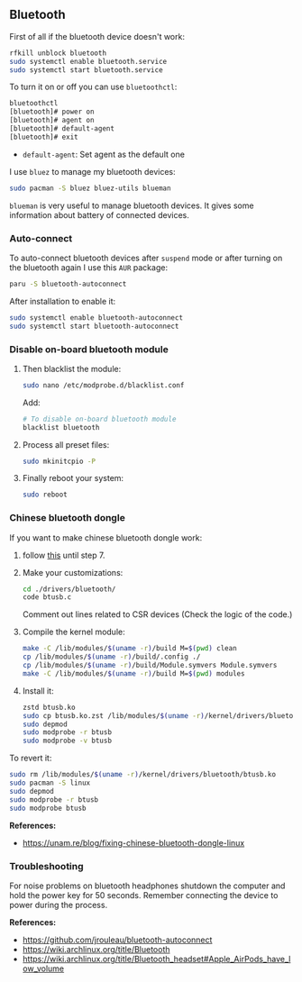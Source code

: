 ## Bluetooth

First of all if the bluetooth device doesn't work:

```bash
rfkill unblock bluetooth
sudo systemctl enable bluetooth.service
sudo systemctl start bluetooth.service
```

To turn it on or off you can use `bluetoothctl`:

```bash
bluetoothctl
[bluetooth]# power on
[bluetooth]# agent on
[bluetooth]# default-agent
[bluetooth]# exit
```

- `default-agent`: Set agent as the default one

I use `bluez` to manage my bluetooth devices:

```bash
sudo pacman -S bluez bluez-utils blueman
```

`blueman` is very useful to manage bluetooth devices. It gives some information about battery of connected devices.

### Auto-connect

To auto-connect bluetooth devices after `suspend` mode or after turning on the bluetooth again I use this `AUR` package:

```bash
paru -S bluetooth-autoconnect
```

After installation to enable it:

```bash
sudo systemctl enable bluetooth-autoconnect
sudo systemctl start bluetooth-autoconnect
```

### Disable on-board bluetooth module

1. Then blacklist the module:

   ```bash
   sudo nano /etc/modprobe.d/blacklist.conf
   ```

   Add:

   ```bash
   # To disable on-board bluetooth module
   blacklist bluetooth
   ```

2. Process all preset files:

   ```bash
   sudo mkinitcpio -P
   ```

3. Finally reboot your system:

   ```bash
   sudo reboot
   ```

### Chinese bluetooth dongle

If you want to make chinese bluetooth dongle work:

1. follow [this](../02_linux_kernels/1_linux_kernels.md#custom-kernels) until step 7.
2. Make your customizations:

   ```bash
   cd ./drivers/bluetooth/
   code btusb.c
   ```

   Comment out lines related to CSR devices (Check the logic of the code.)

3. Compile the kernel module:
   ```bash
   make -C /lib/modules/$(uname -r)/build M=$(pwd) clean
   cp /lib/modules/$(uname -r)/build/.config ./
   cp /lib/modules/$(uname -r)/build/Module.symvers Module.symvers
   make -C /lib/modules/$(uname -r)/build M=$(pwd) modules
   ```
4. Install it:
   ```bash
   zstd btusb.ko
   sudo cp btusb.ko.zst /lib/modules/$(uname -r)/kernel/drivers/bluetooth/
   sudo depmod
   sudo modprobe -r btusb
   sudo modprobe -v btusb
   ```

To revert it:

```bash
sudo rm /lib/modules/$(uname -r)/kernel/drivers/bluetooth/btusb.ko
sudo pacman -S linux
sudo depmod
sudo modprobe -r btusb
sudo modprobe btusb
```

**References:**

- <https://unam.re/blog/fixing-chinese-bluetooth-dongle-linux>

### Troubleshooting

For noise problems on bluetooth headphones shutdown the computer and hold the power key for 50 seconds. Remember connecting the device to power during the process.

**References:**

- <https://github.com/jrouleau/bluetooth-autoconnect>
- <https://wiki.archlinux.org/title/Bluetooth>
- <https://wiki.archlinux.org/title/Bluetooth_headset#Apple_AirPods_have_low_volume>
